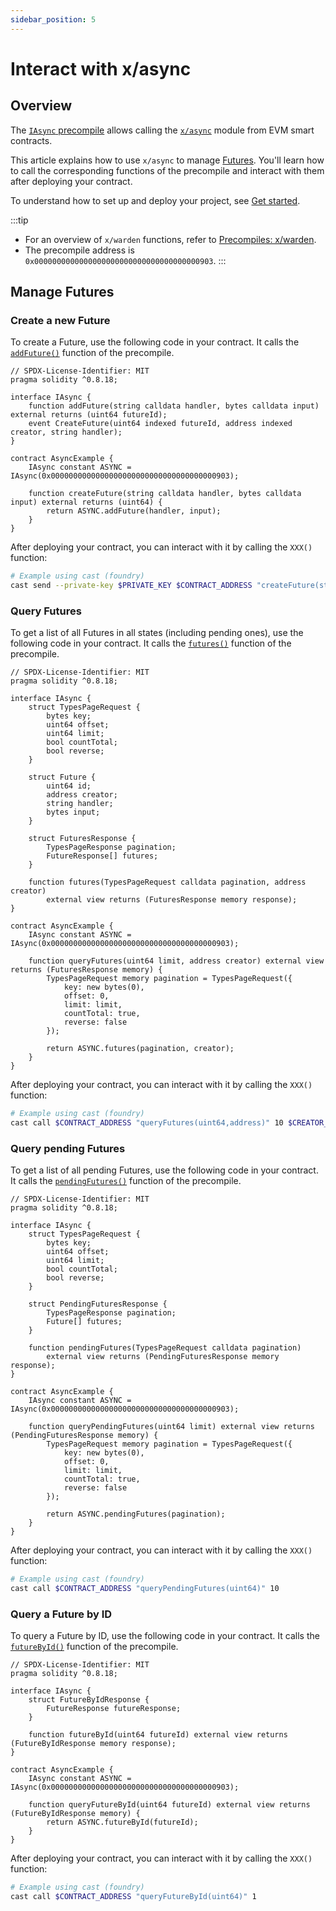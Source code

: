 ```yaml
---
sidebar_position: 5
---
```


# Interact with x/async

## Overview

The [`IAsync` precompile](https://github.com/warden-protocol/wardenprotocol/blob/main/precompiles/async/IAsync.sol) allows calling the [`x/async`](/learn/warden-protocol-modules/x-async) module from EVM smart contracts.

This article explains how to use `x/async` to manage [Futures](/learn/glossary#future). You'll learn how to call the corresponding functions of the precompile and interact with them after deploying your contract.

To understand how to set up and deploy your project, see [Get started](get-started.md).

:::tip
- For an overview of `x/warden` functions, refer to [Precompiles: x/warden](../precompiles/x-async).
- The precompile address is `0x0000000000000000000000000000000000000903`.
:::

## Manage Futures

### Create a new Future

To create a Future, use the following code in your contract. It calls the [`addFuture()`](../precompiles/x-async#create-a-new-future) function of the precompile.

```solidity
// SPDX-License-Identifier: MIT
pragma solidity ^0.8.18;

interface IAsync {
    function addFuture(string calldata handler, bytes calldata input) external returns (uint64 futureId);
    event CreateFuture(uint64 indexed futureId, address indexed creator, string handler);
}

contract AsyncExample {
    IAsync constant ASYNC = IAsync(0x0000000000000000000000000000000000000903);
    
    function createFuture(string calldata handler, bytes calldata input) external returns (uint64) {
        return ASYNC.addFuture(handler, input);
    }
}   
```

After deploying your contract, you can interact with it by calling the `XXX()` function:

```bash
# Example using cast (foundry)
cast send --private-key $PRIVATE_KEY $CONTRACT_ADDRESS "createFuture(string,bytes)" "myHandler" "0x1234"
```

### Query Futures

To get a list of all Futures in all states (including pending ones), use the following code in your contract. It calls the [`futures()`](../precompiles/x-async#query-futures) function of the precompile.

```solidity
// SPDX-License-Identifier: MIT
pragma solidity ^0.8.18;

interface IAsync {
    struct TypesPageRequest {
        bytes key;
        uint64 offset;
        uint64 limit;
        bool countTotal;
        bool reverse;
    }
    
    struct Future {
        uint64 id;
        address creator;
        string handler;
        bytes input;
    }
    
    struct FuturesResponse {
        TypesPageResponse pagination;
        FutureResponse[] futures;
    }
    
    function futures(TypesPageRequest calldata pagination, address creator) 
        external view returns (FuturesResponse memory response);
}

contract AsyncExample {
    IAsync constant ASYNC = IAsync(0x0000000000000000000000000000000000000903);
    
    function queryFutures(uint64 limit, address creator) external view returns (FuturesResponse memory) {
        TypesPageRequest memory pagination = TypesPageRequest({
            key: new bytes(0),
            offset: 0,
            limit: limit,
            countTotal: true,
            reverse: false
        });
        
        return ASYNC.futures(pagination, creator);
    }
}
```

After deploying your contract, you can interact with it by calling the `XXX()` function:

```bash
# Example using cast (foundry)
cast call $CONTRACT_ADDRESS "queryFutures(uint64,address)" 10 $CREATOR_ADDRESS
```

### Query pending Futures

To get a list of all pending Futures, use the following code in your contract. It calls the [`pendingFutures()`](../precompiles/x-async#query-pending-futures) function of the precompile.

```solidity
// SPDX-License-Identifier: MIT
pragma solidity ^0.8.18;

interface IAsync {
    struct TypesPageRequest {
        bytes key;
        uint64 offset;
        uint64 limit;
        bool countTotal;
        bool reverse;
    }
    
    struct PendingFuturesResponse {
        TypesPageResponse pagination;
        Future[] futures;
    }
    
    function pendingFutures(TypesPageRequest calldata pagination) 
        external view returns (PendingFuturesResponse memory response);
}

contract AsyncExample {
    IAsync constant ASYNC = IAsync(0x0000000000000000000000000000000000000903);
    
    function queryPendingFutures(uint64 limit) external view returns (PendingFuturesResponse memory) {
        TypesPageRequest memory pagination = TypesPageRequest({
            key: new bytes(0),
            offset: 0,
            limit: limit,
            countTotal: true,
            reverse: false
        });
        
        return ASYNC.pendingFutures(pagination);
    }
}
```

After deploying your contract, you can interact with it by calling the `XXX()` function:

```bash
# Example using cast (foundry)
cast call $CONTRACT_ADDRESS "queryPendingFutures(uint64)" 10
```

### Query a Future by ID

To query a Future by ID, use the following code in your contract. It calls the [`futureById()`](../precompiles/x-async#query-a-future-by-id) function of the precompile.

```solidity
// SPDX-License-Identifier: MIT
pragma solidity ^0.8.18;

interface IAsync {
    struct FutureByIdResponse {
        FutureResponse futureResponse;
    }
    
    function futureById(uint64 futureId) external view returns (FutureByIdResponse memory response);
}

contract AsyncExample {
    IAsync constant ASYNC = IAsync(0x0000000000000000000000000000000000000903);
    
    function queryFutureById(uint64 futureId) external view returns (FutureByIdResponse memory) {
        return ASYNC.futureById(futureId);
    }
}
```

After deploying your contract, you can interact with it by calling the `XXX()` function:

```bash
# Example using cast (foundry)
cast call $CONTRACT_ADDRESS "queryFutureById(uint64)" 1
```
